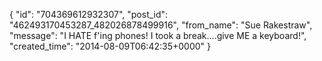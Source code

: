  {
   "id": "704369612932307",
   "post_id": "462493170453287_482026878499916",
   "from_name": "Sue Rakestraw",
   "message": "I HATE f'ing phones!  I took a break....give ME a keyboard!",
   "created_time": "2014-08-09T06:42:35+0000"
 }
